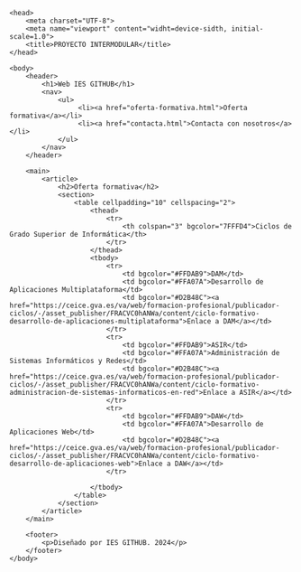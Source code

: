 <!DOCTYPE html>
<html lang="es">

    <head>
        <meta charset="UTF-8">
        <meta name="viewport" content="widht=device-sidth, initial-scale=1.0">
        <title>PROYECTO INTERMODULAR</title>
    </head>
    
    <body>
        <header>
            <h1>Web IES GITHUB</h1>
            <nav>
                <ul> 
                     <li><a href="oferta-formativa.html">Oferta formativa</a></li>
                     <li><a href="contacta.html">Contacta con nosotros</a></li>
                </ul>
            </nav>
        </header>

        <main> 
            <article>
                <h2>Oferta formativa</h2>
                <section>    
                    <table cellpadding="10" cellspacing="2">
                        <thead>
                            <tr>
                                <th colspan="3" bgcolor="7FFFD4">Ciclos de Grado Superior de Informática</th>
                            </tr>
                        </thead>    
                        <tbody>
                            <tr>
                                <td bgcolor="#FFDAB9">DAM</td>
                                <td bgcolor="#FFA07A">Desarrollo de Aplicaciones Multiplataforma</td>
                                <td bgcolor="#D2B48C"><a href="https://ceice.gva.es/va/web/formacion-profesional/publicador-ciclos/-/asset_publisher/FRACVC0hANWa/content/ciclo-formativo-desarrollo-de-aplicaciones-multiplataforma">Enlace a DAM</a></td>
                            </tr>
                            <tr>   
                                <td bgcolor="#FFDAB9">ASIR</td>
                                <td bgcolor="#FFA07A">Administración de Sistemas Informáticos y Redes</td>
                                <td bgcolor="#D2B48C"><a href="https://ceice.gva.es/va/web/formacion-profesional/publicador-ciclos/-/asset_publisher/FRACVC0hANWa/content/ciclo-formativo-administracion-de-sistemas-informaticos-en-red">Enlace a ASIR</a></td>
                            </tr> 
                            <tr>
                                <td bgcolor="#FFDAB9">DAW</td>
                                <td bgcolor="#FFA07A">Desarrollo de Aplicaciones Web</td>
                                <td bgcolor="#D2B48C"><a href="https://ceice.gva.es/va/web/formacion-profesional/publicador-ciclos/-/asset_publisher/FRACVC0hANWa/content/ciclo-formativo-desarrollo-de-aplicaciones-web">Enlace a DAW</a></td>
                            </tr>

                        </tbody>
                    </table>
                </section>
            </article>        
        </main>
        
        <footer>
            <p>Diseñado por IES GITHUB. 2024</p>
        </footer>
    </body>    
</html>
